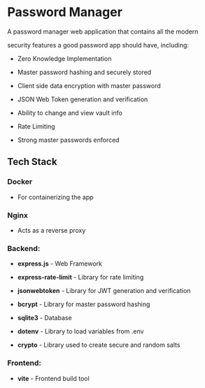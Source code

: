 # Password Manager

A password manager web application that contains all the modern

security features a good password app should have, including:

- Zero Knowledge Implementation

- Master password hashing and securely stored

- Client side data encryption with master password

- JSON Web Token generation and verification

- Ability to change and view vault info

- Rate Limiting

- Strong master passwords enforced

## Tech Stack

### Docker

- For containerizing the app

### Nginx 

- Acts as a reverse proxy

### Backend:

- **express.js** - Web Framework

- **express-rate-limit** - Library for rate limiting

- **jsonwebtoken** - Library for JWT generation and verification

- **bcrypt** - Library for master password hashing

- **sqlite3** - Database

- **dotenv** - Library to load variables from .env

- **crypto** - Library used to create secure and random salts

### Frontend:

- **vite** - Frontend build tool
